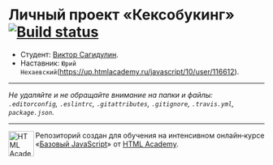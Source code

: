 # Личный проект «Кексобукинг» [![Build status][travis-image]][travis-url]

* Студент: [Виктор Сагидулин](https://up.htmlacademy.ru/javascript/10/user/103706).
* Наставник: `Юрий Нехаевский`(https://up.htmlacademy.ru/javascript/10/user/116612).

---

_Не удаляйте и не обращайте внимание на папки и файлы:_<br>
_`.editorconfig`, `.eslintrc`, `.gitattributes`, `.gitignore`, `.travis.yml`, `package.json`._

---

<a href="https://htmlacademy.ru/intensive/javascript"><img align="left" width="50" height="50" title="HTML Academy" src="https://up.htmlacademy.ru/static/img/intensive/javascript/logo-for-github.svg"></a>

Репозиторий создан для обучения на интенсивном онлайн‑курсе «[Базовый JavaScript](https://htmlacademy.ru/intensive/javascript)» от [HTML Academy](https://htmlacademy.ru).

[travis-image]: https://travis-ci.org/htmlacademy-javascript/103706-keksobooking.svg?branch=master
[travis-url]: https://travis-ci.org/htmlacademy-javascript/103706-keksobooking
